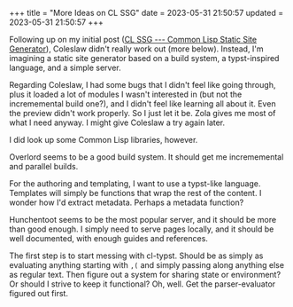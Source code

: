 +++
title = "More Ideas on CL SSG"
date = 2023-05-31 21:50:57
updated = 2023-05-31 21:50:57
+++

Following up on my initial post
([CL SSG --- Common Lisp Static Site Generator](@/cl-ssg.md)),
Coleslaw didn't really work out (more below).
Instead, I'm imagining a static site generator based on
a build system,
a typst-inspired language,
and a simple server.

Regarding Coleslaw,
I had some bugs that I didn't feel like going through,
plus it loaded a lot of modules I wasn't interested in
(but not the incrememental build one?),
and I didn't feel like learning all about it.
Even the preview didn't work properly.
So I just let it be.
Zola gives me most of what I need anyway.
I might give Coleslaw a try again later.

I did look up some Common Lisp libraries, however.

Overlord seems to be a good build system.
It should get me incrememental and parallel builds.

For the authoring and templating,
I want to use a typst-like language.
Templates will simply be functions that wrap
the rest of the content.
I wonder how I'd extract metadata.
Perhaps a metadata function?

Hunchentoot seems to be the most popular server,
and it should be more than good enough.
I simply need to serve pages locally,
and it should be well documented,
with enough guides and references.

The first step is to start messing with cl-typst.
Should be as simply as evaluating anything starting with `,(`
and simply passing along anything else as regular text.
Then figure out a system for sharing state or environment?
Or should I strive to keep it functional?
Oh, well. Get the parser-evaluator figured out first.
